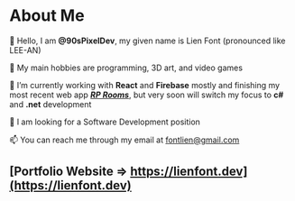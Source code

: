 # About Me
👋 Hello, I am **@90sPixelDev**, my given name is Lien Font (pronounced like LEE-AN)

👀 My main hobbies are programming, 3D art, and video games

🌱 I’m currently working with **React** and **Firebase** mostly and finishing my most recent web app ***[RP Rooms](https://github.com/90sPixelDev/rp-rooms)***, but very soon will switch my focus to **c#** and **.net** development

💞️ I am looking for a Software Development position

📫 You can reach me through my email at fontlien@gmail.com

## [Portfolio Website => https://lienfont.dev](https://lienfont.dev)
